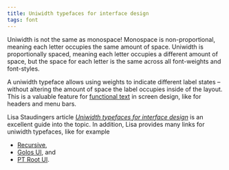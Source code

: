 ```yaml
---
title: Uniwidth typefaces for interface design
tags: font
---
```

Uniwidth is not the same as monospace! Monospace is non-proportional, meaning each letter occupies the same amount of space. Uniwidth is proportionally spaced, meaning each letter occupies a different amount of space, but the space for each letter is the same across all font-weights and font-styles.

A uniwidth typeface allows using weights to indicate different label states  – without altering the amount of space the label occupies inside of the layout. This is a valuable feature for [functional text](/2021-02-07-how-to-pick-a-typeface-for-interface-text/) in screen design, like for headers and menu bars.

Lisa Staudingers article [<cite>Uniwidth typefaces for interface design</cite>](https://uxdesign.cc/uniwidth-typefaces-for-interface-design-b6e8078dc0f7) is an excellent guide into the topic. In addition, Lisa provides many links for uniwidth typefaces, like for example

- [Recursive](https://www.recursive.design),
- [Golos UI](https://www.paratype.com/fonts/pt/golos-ui), and
- [PT Root UI](https://www.paratype.com/fonts/pt/pt-root-ui).
